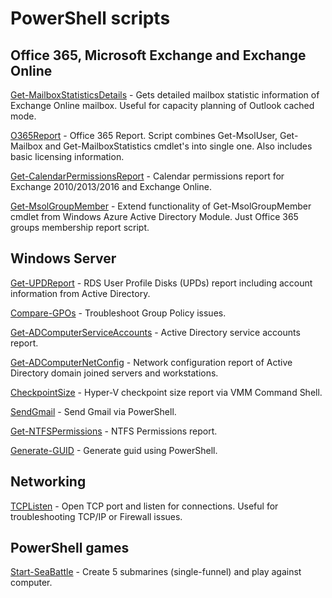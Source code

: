 # PowerShell scripts

## Office 365, Microsoft Exchange and Exchange Online

[Get-MailboxStatisticsDetails](https://github.com/vfedenko/PowerShellScripts/tree/master/Get-MailboxStatisticsDetails) - Gets detailed mailbox statistic information of Exchange Online mailbox. Useful for capacity planning of Outlook cached mode.

[O365Report](https://github.com/vfedenko/PowerShellScripts/tree/master/O365Report) - Office 365 Report. Script combines Get-MsolUser, Get-Mailbox and Get-MailboxStatistics cmdlet's into single one. Also includes basic licensing information.

[Get-CalendarPermissionsReport](https://github.com/vfedenko/PowerShellScripts/tree/master/Get-CalendarPermissionsReport) - Calendar permissions report for Exchange 2010/2013/2016 and Exchange Online.

[Get-MsolGroupMember](https://github.com/vfedenko/PowerShellScripts/tree/master/Get-MsolGroupMember) - Extend functionality of Get-MsolGroupMember cmdlet from Windows Azure Active Directory Module. Just Office 365 groups membership report script.

## Windows Server

[Get-UPDReport](https://github.com/vfedenko/PowerShellScripts/tree/master/Get-UPDReport) - RDS User Profile Disks (UPDs) report including account information from Active Directory.

[Compare-GPOs](https://github.com/vfedenko/PowerShellScripts/tree/master/Compare-GPOs) - Troubleshoot Group Policy issues.

[Get-ADComputerServiceAccounts](https://github.com/vfedenko/PowerShellScripts/tree/master/Get-ADComputerServiceAccounts) - Active Directory service accounts report.

[Get-ADComputerNetConfig](https://github.com/vfedenko/PowerShellScripts/tree/master/Get-ADComputerNetConfig) - Network configuration report of Active Directory domain joined servers and workstations.

[CheckpointSize](https://github.com/vfedenko/PowerShellScripts/tree/master/CheckpointSize) - Hyper-V checkpoint size report via VMM Command Shell.

[SendGmail](https://github.com/vfedenko/PowerShellScripts/tree/master/SendGmail) - Send Gmail via PowerShell.

[Get-NTFSPermissions](https://github.com/vfedenko/PowerShellScripts/tree/master/Get-NTFSPermissions) - NTFS Permissions report.

[Generate-GUID](https://github.com/vfedenko/PowerShellScripts/tree/master/Generate-GUID) - Generate guid using PowerShell.

## Networking

[TCPListen](https://github.com/vfedenko/PowerShellScripts/tree/master/TCPListen) - Open TCP port and listen for connections. Useful for troubleshooting TCP/IP or Firewall issues.

## PowerShell games

[Start-SeaBattle](https://github.com/vfedenko/PowerShellScripts/tree/master/Start-SeaBattle) - Create 5 submarines (single-funnel) and play against computer.